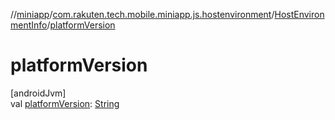 //[miniapp](../../../index.md)/[com.rakuten.tech.mobile.miniapp.js.hostenvironment](../index.md)/[HostEnvironmentInfo](index.md)/[platformVersion](platform-version.md)

# platformVersion

[androidJvm]\
val [platformVersion](platform-version.md): [String](https://kotlinlang.org/api/latest/jvm/stdlib/kotlin/-string/index.html)
